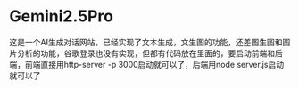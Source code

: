 # Gemini2.5Pro
这是一个AI生成对话网站，已经实现了文本生成，文生图的功能，还差图生图和图片分析的功能，谷歌登录也没有实现，但都有代码放在里面的，要启动前端和后端，前端直接用http-server -p 3000启动就可以了，后端用node server.js启动就可以了
